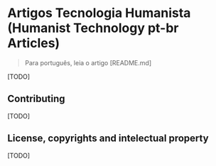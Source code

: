 # Artigos Tecnologia Humanista (Humanist Technology pt-br Articles)

> Para português, leia o artigo [README.md]

[TODO]
## Contributing
[TODO]
## License, copyrights and intelectual property

[TODO]
